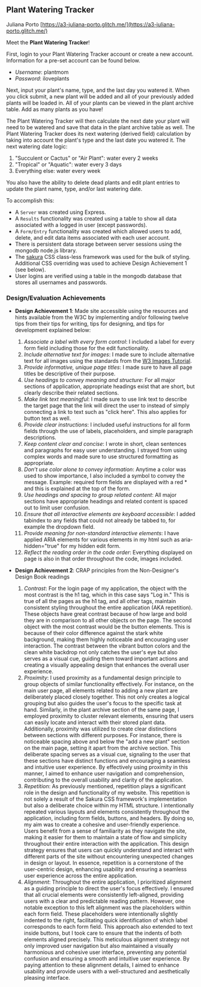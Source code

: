 ## Plant Watering Tracker

Juliana Porto
[https://a3-juliana-porto.glitch.me/](https://a3-juliana-porto.glitch.me/)

Meet the <b>Plant Watering Tracker</b>!

First, login to your Plant Watering Tracker account or create a new account. Information for a pre-set account can be found below. 
- _Username_: plantmom 
- _Password_: iloveplants

Next, input your plant's name, type, and the last day you watered it. When you click submit, a new plant will be added and all of your previously added plants will be loaded in. All of your plants can be viewed in the plant archive table. Add as many plants as you have!

The Plant Watering Tracker will then calculate the next date your plant will need to be watered and save that data in the plant archive table as well. The Plant Watering Tracker does its next watering (derived field) calculation by taking into account the plant's type and the last date you watered it. The next watering date logic:

1. "Succulent or Cactus" or "Air Plant": water every 2 weeks
2. "Tropical" or "Aquatic": water every 3 days
3. Everything else: water every week

You also have the ability to delete dead plants and edit plant entries to update the plant name, type, and/or last watering date.

To accomplish this:

- A `Server` was created using Express.
- A `Results` functionality was created using a table to show all data associated with a logged in user (except passwords).
- A `Form/Entry` functionality was created which allowed users to add, delete, and edit data items associated with each user account.
- There is persistent data storage between server sessions using the mongodb node.js library.
- The [sakura](https://oxal.org/projects/sakura/) CSS class-less framework was used for the bulk of styling. Additional CSS overriding was used to achieve Design Achievement 1 (see below).
- User logins are verified using a table in the mongodb database that stores all usernames and passwords.

### Design/Evaluation Achievements

- **Design Achievement 1**: Made site accessible using the resources and hints available from the W3C by implementing and/or following twelve tips from their tips for writing, tips for designing, and tips for development explained below:

  1. _Associate a label with every form control_: I included a label for every form field including those for the edit functionality.
  2. _Include alternative text for images_: I made sure to include alternative text for all images using the standards from the [W3 Images Tutorial](https://www.w3.org/WAI/tutorials/images/).
  3. _Provide informative, unique page titles_: I made sure to have all page titles be descriptive of their purpose.
  4. _Use headings to convey meaning and structure_: For all major sections of application, appropriate headings exist that are short, but clearly describe their related sections.
  5. _Make link text meaningful_: I made sure to use link text to describe the target page that the link will direct the user to instead of simply connecting a link to text such as "click here". This also applies for button text as well.
  6. _Provide clear instructions_: I included useful instructions for all form fields through the use of labels, placeholders, and simple paragraph descriptions.
  7. _Keep content clear and concise_: I wrote in short, clean sentences and paragraphs for easy user understanding. I strayed from using complex words and made sure to use structured formatting as appropriate.
  8. _Don’t use color alone to convey information_: Anytime a color was used to show importance, I also included a symbol to convey the message. Example: required form fields are displayed with a red \* and this is explained at the top of the form.
  9. _Use headings and spacing to group related content_: All major sections have appropriate headings and related content is spaced out to limit user confusion.
  10. _Ensure that all interactive elements are keyboard accessible_: I added tabindex to any fields that could not already be tabbed to, for example the dropdown field.
  11. _Provide meaning for non-standard interactive elements_: I have applied ARIA elements for various elements in my html such as aria-hidden="true" for my hidden edit form.
  12. _Reflect the reading order in the code order_: Everything displayed on page is also in that order throughout the code, images included.

- **Design Achievement 2**: CRAP principles from the Non-Designer's Design Book readings
  1. _Contrast_: For the login page of my application, the object with the most contrast is the h1 tag, which in this case says "Log in." This is true of all the pages as the h1 tag, and all other tags, maintain consistent styling throughout the entire application (AKA repetition). These objects have great contrast because of how large and bold they are in comparison to all other objects on the page. The second object with the most contrast would be the button elements. This is because of their color difference against the stark white background, making them highly noticeable and encouraging user interaction. The contrast between the vibrant button colors and the clean white backdrop not only catches the user's eye but also serves as a visual cue, guiding them toward important actions and creating a visually appealing design that enhances the overall user experience.
  2. _Proximity_: I used proximity as a fundamental design principle to group objects of similar functionality effectively. For instance, on the main user page, all elements related to adding a new plant are deliberately placed closely together. This not only creates a logical grouping but also guides the user's focus to the specific task at hand. Similarly, in the plant archive section of the same page, I employed proximity to cluster relevant elements, ensuring that users can easily locate and interact with their stored plant data. Additionally, proximity was utilized to create clear distinctions between sections with different purposes. For instance, there is noticeable spacing above and below the "add a new plant" section on the main page, setting it apart from the archive section. This deliberate spacing serves as a visual cue, signaling to the user that these sections have distinct functions and encouraging a seamless and intuitive user experience. By effectively using proximity in this manner, I aimed to enhance user navigation and comprehension, contributing to the overall usability and clarity of the application.
  3. _Repetition_: As previously mentioned, repetition plays a significant role in the design and functionality of my website. This repetition is not solely a result of the Sakura CSS framework's implementation but also a deliberate choice within my HTML structure. I intentionally repeated various layouts and elements consistently throughout the application, including form fields, buttons, and headers. By doing so, my aim was to create a cohesive and user-friendly experience. Users benefit from a sense of familiarity as they navigate the site, making it easier for them to maintain a state of flow and simplicity throughout their entire interaction with the application. This design strategy ensures that users can quickly understand and interact with different parts of the site without encountering unexpected changes in design or layout. In essence, repetition is a cornerstone of the user-centric design, enhancing usability and ensuring a seamless user experience across the entire application.
  4. _Alignment_: Throughout the entire application, I prioritized alignment as a guiding principle to direct the user's focus effectively. I ensured that all crucial elements were consistently left-aligned, providing users with a clear and predictable reading pattern. However, one notable exception to this left alignment was the placeholders within each form field. These placeholders were intentionally slightly indented to the right, facilitating quick identification of which label corresponds to each form field. This approach also extended to text inside buttons, but I took care to ensure that the indents of both elements aligned precisely. This meticulous alignment strategy not only improved user navigation but also maintained a visually harmonious and cohesive user interface, preventing any potential confusion and ensuring a smooth and intuitive user experience. By paying attention to these alignment details, I aimed to enhance usability and provide users with a well-structured and aesthetically pleasing interface.
